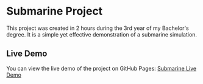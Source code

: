 # Submarine Project

This project was created in 2 hours during the 3rd year of my Bachelor's degree. It is a simple yet effective demonstration of a submarine simulation.

## Live Demo

You can view the live demo of the project on GitHub Pages: [Submarine Live Demo](https://Oulssyy.github.io/submarine/)
